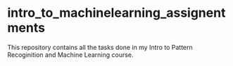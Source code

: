 # intro_to_machinelearning_assignentments
This repository contains all the tasks done in my Intro to Pattern Recoginition and Machine Learning course.

